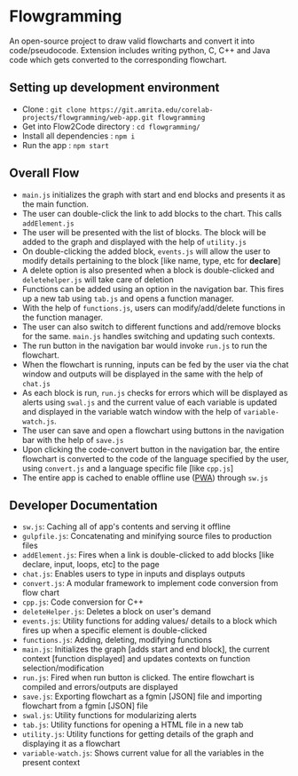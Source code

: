 # Flowgramming

An open-source project to draw valid flowcharts and convert it into code/pseudocode. Extension includes writing python, C, C++ and Java code which gets converted to the corresponding flowchart.

## Setting up development environment

-   Clone : `git clone https://git.amrita.edu/corelab-projects/flowgramming/web-app.git flowgramming`
-   Get into Flow2Code directory : `cd flowgramming/`
-   Install all dependencies : `npm i`
-   Run the app : `npm start`

## Overall Flow

-   `main.js` initializes the graph with start and end blocks and presents it as the main function.
-   The user can double-click the link to add blocks to the chart. This calls `addElement.js`
-   The user will be presented with the list of blocks. The block will be added to the graph and displayed with the help of `utility.js`
-   On double-clicking the added block, `events.js` will allow the user to modify details pertaining to the block [like name, type, etc for **declare**]
-   A delete option is also presented when a block is double-clicked and `deletehelper.js` will take care of deletion
-   Functions can be added using an option in the navigation bar. This fires up a new tab using `tab.js` and opens a function manager.
-   With the help of `functions.js`, users can modify/add/delete functions in the function manager.
-   The user can also switch to different functions and add/remove blocks for the same. `main.js` handles switching and updating such contexts.
-   The run button in the navigation bar would invoke `run.js` to run the flowchart.
-   When the flowchart is running, inputs can be fed by the user via the chat window and outputs will be displayed in the same with the help of `chat.js`
-   As each block is run, `run.js` checks for errors which will be displayed as alerts using `swal.js` and the current value of each variable is updated and displayed in the variable watch window with the help of `variable-watch.js`.
-   The user can save and open a flowchart using buttons in the navigation bar with the help of `save.js`
-   Upon clicking the code-convert button in the navigation bar, the entire flowchart is converted to the code of the language specified by the user, using `convert.js` and a language specific file [like `cpp.js`]
-   The entire app is cached to enable offline use ([PWA](http://web.dev/progressive-web-apps/)) through `sw.js`

## Developer Documentation

-   `sw.js`: Caching all of app's contents and serving it offline
-   `gulpfile.js`: Concatenating and minifying source files to production files
-   `addElement.js`: Fires when a link is double-clicked to add blocks [like declare, input, loops, etc] to the page
-   `chat.js`: Enables users to type in inputs and displays outputs
-   `convert.js`: A modular framework to implement code conversion from flow chart
-   `cpp.js`: Code conversion for C++
-   `deleteHelper.js`: Deletes a block on user's demand
-   `events.js`: Utility functions for adding values/ details to a block which fires up when a specific element is double-clicked
-   `functions.js`: Adding, deleting, modifying functions
-   `main.js`: Initializes the graph [adds start and end block], the current context [function displayed] and updates contexts on function selection/modification
-   `run.js`: Fired when run button is clicked. The entire flowchart is compiled and errors/outputs are displayed
-   `save.js`: Exporting flowchart as a fgmin [JSON] file and importing flowchart from a fgmin [JSON] file
-   `swal.js`: Utility functions for modularizing alerts
-   `tab.js`: Utility functions for opening a HTML file in a new tab
-   `utility.js`: Utility functions for getting details of the graph and displaying it as a flowchart
-   `variable-watch.js`: Shows current value for all the variables in the present context
